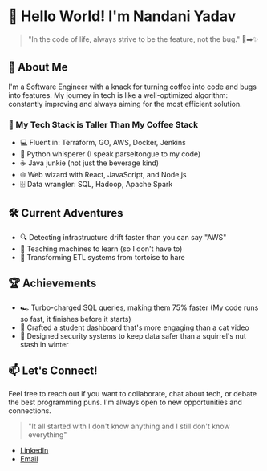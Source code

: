 # 👋 Hello World! I'm Nandani Yadav

> "In the code of life, always strive to be the feature, not the bug." 🐛➡️✨

## 🚀 About Me

I'm a Software Engineer with a knack for turning coffee into code and bugs into features. My journey in tech is like a well-optimized algorithm: constantly improving and always aiming for the most efficient solution.

### 🧠 My Tech Stack is Taller Than My Coffee Stack

- 💻 Fluent in: Terraform, GO, AWS, Docker, Jenkins
- 🐍 Python whisperer (I speak parseltongue to my code)
- ☕ Java junkie (not just the beverage kind)
- 🌐 Web wizard with React, JavaScript, and Node.js
- 🗄️ Data wrangler: SQL, Hadoop, Apache Spark

## 🛠️ Current Adventures

- 🔍 Detecting infrastructure drift faster than you can say "AWS"
- 🤖 Teaching machines to learn (so I don't have to)
- 🚀 Transforming ETL systems from tortoise to hare

## 🏆 Achievements

- 🏎️ Turbo-charged SQL queries, making them 75% faster (My code runs so fast, it finishes before it starts)
- 🎨 Crafted a student dashboard that's more engaging than a cat video
- 🔐 Designed security systems to keep data safer than a squirrel's nut stash in winter

## 📫 Let's Connect!

Feel free to reach out if you want to collaborate, chat about tech, or debate the best programming puns. I'm always open to new opportunities and connections.

> "It all started with I don't know anything and I still don't know everything"

- [LinkedIn](https://linkedin.com/in/nandini2510)
- [Email](mailto:yadavnandani2510@gmail.com)

